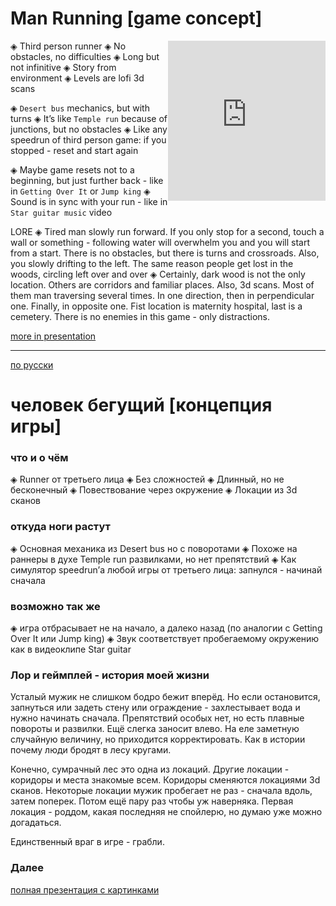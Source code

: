 # Man Running [game concept]

<iframe style="float: right; clear: left;" src="https://player.vimeo.com/video/578824572" width="50%" height="256" frameborder="0" allow="autoplay; fullscreen; picture-in-picture" allowfullscreen></iframe>

◈ Third person runner
◈ No obstacles, no difficulties
◈ Long but not infinitive
◈ Story from environment
◈ Levels are lofi 3d scans

◈ `Desert bus` mechanics, but with turns
◈ It’s like `Temple run` because of junctions, but no obstacles
◈ Like any speedrun of third person game: if you stopped - reset and start again

◈ Maybe game resets not to a beginning, but just further back - like in `Getting Over It` or `Jump king`
◈ Sound is in sync with your run - like in `Star guitar music` video

LORE
◈ Tired man slowly run forward. If you only stop for a second, touch a wall or something - following water will overwhelm you and you will start from a start. There is no obstacles, but there is turns and crossroads. Also, you slowly drifting to the left. The same reason people get lost in the woods, circling left over and over
◈ Сertainly, dark wood is not the only location. Others are corridors and familiar places. Also, 3d scans. Most of them man traversing several times. In one direction, then in perpendicular one. Finally, in opposite one. Fist location is maternity hospital, last is a cemetery.
There is no enemies in this game - only distractions.


[more in presentation](https://docs.google.com/presentation/d/1cg4EXlEeBKTtUnIovWqRY5cbkt3SBbxGGctBn_Iew7M/edit?usp=sharing)

***

[по русски](#ru)

# человек бегущий [концепция игры]

### что и о чём
◈ Runner от третьего лица ◈ Без сложностей ◈ Длинный, но не бесконечный ◈ Повествование через окружение ◈ Локации из 3d сканов

### откуда ноги растут
◈ Основная механика из Desert bus но с поворотами ◈ Похоже на раннеры в духе Temple run развилками, но нет препятствий ◈ Как симулятор speedrun’а любой игры от третьего лица: запнулся - начинай сначала

### возможно так же
◈ игра отбрасывает не на начало, а далеко назад (по аналогии с Getting Over It или Jump king) ◈ Звук соответствует пробегаемому окружению как в видеоклипе Star guitar

### Лор и геймплей - история моей жизни
Усталый мужик не слишком бодро бежит вперёд. Но если остановится, запнуться или задеть стену или ограждение - захлестывает вода и нужно начинать сначала. Препятствий особых нет, но есть плавные повороты и развилки. Ещё слегка заносит влево. На еле заметную случайную величину, но приходится корректировать. Как в истории почему люди бродят в лесу кругами.

Конечно, сумрачный лес это одна из локаций. Другие локации - коридоры и места знакомые всем. Коридоры сменяются локациями 3d сканов. Некоторые локации мужик пробегает не раз - сначала вдоль, затем поперек. Потом ещё пару раз чтобы уж наверняка.
Первая локация - роддом, какая последняя не спойлерю, но думаю уже можно догадаться.

Единственный враг в игре - грабли.

### Далее
[полная презентация с картинками](https://docs.google.com/presentation/d/14TX5pMGWOx-LqvqaRSYfApHZ64q54zEFQId1PEj2ul8/edit?usp=sharing)